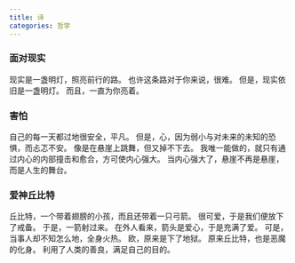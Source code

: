 ```yaml
---
title: 诗
categories: 哲学
---
```


### 面对现实

现实是一盏明灯，照亮前行的路。
也许这条路对于你来说，很难。
但是，现实依旧是一盏明灯。
而且，一直为你亮着。

### 害怕

自己的每一天都过地很安全，平凡。
但是，心，因为弱小与对未来的未知的恐惧，而忐忑不安。
像是在悬崖上跳舞，但又掉不下去。
我唯一能做的，就只有通过内心的内部撞击和愈合，方可使内心强大。
当内心强大了，悬崖不再是悬崖，而是人生的舞台。

### 爱神丘比特

丘比特，一个带着翅膀的小孩，而且还带着一只弓箭。
很可爱，于是我们便放下了戒备。
于是，一箭射过来。
在外人看来，箭头是爱心，于是充满了爱。
可是，当事人却不知怎么地，全身火热。
欧，原来是下了地狱。
原来丘比特，也是恶魔的化身。
利用了人类的善良，满足自己的目的。